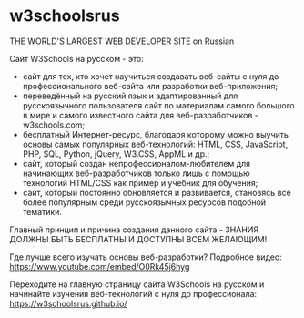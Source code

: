 # w3schoolsrus
 THE WORLD'S LARGEST WEB DEVELOPER SITE on Russian
 
 Сайт W3Schools на русском - это:
- сайт для тех, кто хочет научиться создавать веб-сайты с нуля до профессионального веб-сайта или разработки веб-приложения;
- переведённый на русский язык и адаптированный для русскоязычного пользователя сайт по материалам самого большого в мире и самого известного сайта для веб-разработчиков - w3schools.com;
- бесплатный Интернет-ресурс, благодаря которому можно выучить основы самых популярных веб-технологий: HTML, CSS, JavaScript, PHP, SQL, Python, jQuery, W3.CSS, AppML и др.;
- сайт, который создан непрофессионалом-любителем для начинающих веб-разработчиков только лишь с помощью технологий HTML/CSS как пример и учебник для обучения;
- сайт, который постоянно обновляется и развивается, становясь всё более популярным среди русскоязычных ресурсов подобной тематики. 

Главный принцип и причина создания данного сайта - ЗНАНИЯ ДОЛЖНЫ БЫТЬ БЕСПЛАТНЫ И ДОСТУПНЫ ВСЕМ ЖЕЛАЮЩИМ!

Где лучше всего изучать основы веб-разработки?
Подробное видео: https://www.youtube.com/embed/O0Rk45j6hyg

Переходите на главную страницу сайта W3Schools на русском и начинайте изучения веб-технологий с нуля до профессионала: https://w3schoolsrus.github.io/
